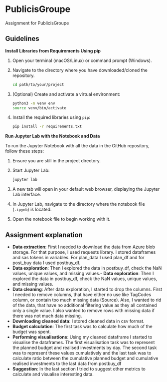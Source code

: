 # PublicisGroupe
Assignment for PublicisGroupe

## Guidelines
**Install Libraries from Requirements Using pip**
1. Open your terminal (macOS/Linux) or command prompt (Windows).
2. Navigate to the directory where you have downloaded/cloned the repository.
    ```sh
    cd path/to/your/project
    ```
3. (Optional) Create and activate a virtual environment:
      ```sh
      python3 -m venv env
      source venv/bin/activate
      ```
5. Install the required libraries using `pip`:

    ```sh
    pip install -r requirements.txt
    ```
**Run Jupyter Lab with the Notebook and Data**

To run the Jupyter Notebook with all the data in the GitHub repository, follow these steps:

1. Ensure you are still in the project directory.
2. Start Jupyter Lab:

    ```sh
    jupyter lab
    ```
3. A new tab will open in your default web browser, displaying the Jupyter Lab interface.
4. In Jupyter Lab, navigate to the directory where the notebook file (`.ipynb`) is located.
5. Open the notebook file to begin working with it.


## Assignment explanation

- **Data extraction**: First I needed to download the data from Azure blob storage. For that purpose, I used requests library. I stored dataframes and sas tokens in variables. For plan_data I used plan_df and for post_buy data I used postbuy_df.
- **Data exploration**: Then I explored the data in postbuy_df, check the NaN values, unique values, and missing values.- **Data exploration**: Then I explored the data in postbuy_df, check the NaN values, unique values, and missing values.
- **Data cleaning**: After data exploration, I started to drop the columns. First I needed to remove columns, that have either no use like TagCodes column, or contain too much missing data (Source). Also, I wanted to rid of the data, that have no additional filtering value as they all contained only a single value. I also wanted to remove rows with missing data if there was not much data missing.
-  **Downloading cleaned data**: I stored cleaned data in csv format.
-  **Budget calculation**: The first task was to calculate how much of the budget was spent. 
-  **Performing visualisations**: Using my cleaned dataframe I started to visualise the dataframes. The first visualisation task was to represent the planned budget and realised investments by day. The second task was to represent these values cumulatively and the last task was to calculate ratio between the cumulative planned budget and cumulative realised investments to the last data from postbuy_df
- **Suggestion**: In the last section I tried to suggest other metrics to calculate and visualise interesting data.



